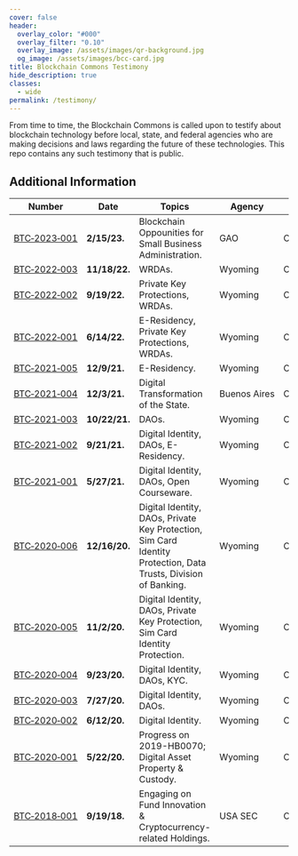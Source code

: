 ```yaml
---
cover: false
header:
  overlay_color: "#000"
  overlay_filter: "0.10"
  overlay_image: /assets/images/qr-background.jpg
  og_image: /assets/images/bcc-card.jpg
title: Blockchain Commons Testimony
hide_description: true
classes:
  - wide
permalink: /testimony/
---
```


From time to time, the Blockchain Commons is called upon to testify about blockchain technology before local, state, and federal agencies who are making decisions and laws regarding the future of these technologies. This repo contains any such testimony that is public.

## Additional Information

| Number                    | Date | Topics         | Agency | Testimony                                                  | 
|---------------------------|---------------|----|----|----------------------------------------------|
| [BTC&#8209;2023&#8209;001](bct-2023-001) | **2/15/23.** | Blockchain Oppounities for Small Business Administration. | GAO | Christopher&nbsp;Allen |
| [BTC&#8209;2022&#8209;003](bct-2022-003) | **11/18/22.** | WRDAs. | Wyoming | Christopher&nbsp;Allen |
| [BTC&#8209;2022&#8209;002](bct-2022-002) | **9/19/22.** | Private Key Protections, WRDAs. | Wyoming | Christopher&nbsp;Allen |
| [BTC&#8209;2022&#8209;001](bct-2022-001) | **6/14/22.** | E-Residency, Private Key Protections, WRDAs. | Wyoming | Christopher&nbsp;Allen |
| [BTC&#8209;2021&#8209;005](bct-2021-005) | **12/9/21.** | E-Residency. | Wyoming | Christopher&nbsp;Allen |
| [BTC&#8209;2021&#8209;004](bct-2021-004) | **12/3/21.** | Digital Transformation of the State. | Buenos&nbsp;Aires | Christopher&nbsp;Allen |
| [BTC&#8209;2021&#8209;003](bct-2021-003) | **10/22/21.** | DAOs. | Wyoming | Christopher&nbsp;Allen |
| [BTC&#8209;2021&#8209;002](bct-2021-002) | **9/21/21.** | Digital Identity, DAOs, E-Residency. | Wyoming | Christopher&nbsp;Allen |
| [BTC&#8209;2021&#8209;001](bct-2021-001) | **5/27/21.** | Digital Identity, DAOs, Open Courseware. | Wyoming | Christopher&nbsp;Allen |
| [BTC&#8209;2020&#8209;006](bct-2020-006) | **12/16/20.** | Digital Identity, DAOs, Private Key Protection, Sim Card Identity Protection, Data Trusts, Division of Banking. | Wyoming | Christopher&nbsp;Allen |
| [BTC&#8209;2020&#8209;005](bct-2020-005) | **11/2/20.** | Digital Identity, DAOs, Private Key Protection, Sim Card Identity Protection. | Wyoming | Christopher&nbsp;Allen |
| [BTC&#8209;2020&#8209;004](bct-2020-004) | **9/23/20.** | Digital Identity, DAOs, KYC. | Wyoming | Christopher&nbsp;Allen |
| [BTC&#8209;2020&#8209;003](bct-2020-003) | **7/27/20.** | Digital Identity, DAOs. | Wyoming | Christopher&nbsp;Allen |
| [BTC&#8209;2020&#8209;002](bct-2020-002) | **6/12/20.** | Digital Identity. | Wyoming | Christopher&nbsp;Allen |
| [BTC&#8209;2020&#8209;001](bct-2020-001) | **5/22/20.** | Progress on 2019-HB0070; Digital Asset Property & Custody. | Wyoming | Christopher&nbsp;Allen |
| [BTC&#8209;2018&#8209;001](bct-2018-001) | **9/19/18.** | Engaging on Fund Innovation & Cryptocurrency-related Holdings. | USA SEC | Christopher&nbsp;Allen |


